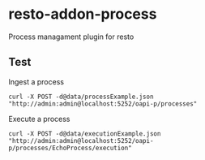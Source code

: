 # resto-addon-process
Process managament plugin for resto

## Test

Ingest a process

    curl -X POST -d@data/processExample.json "http://admin:admin@localhost:5252/oapi-p/processes"
    
Execute a process

    curl -X POST -d@data/executionExample.json "http://admin:admin@localhost:5252/oapi-p/processes/EchoProcess/execution"
    